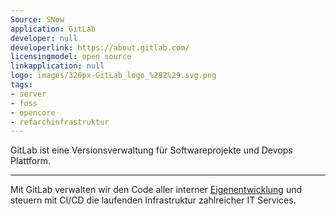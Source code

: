 ```yaml
---
Source: SNow
application: GitLab
developer: null
developerlink: https://about.gitlab.com/
licensingmodel: open source
linkapplication: null
logo: images/320px-GitLab_logo_%282%29.svg.png
tags:
- server
- foss
- opencore
- refarchinfrastruktur
---
```

GitLab ist eine Versionsverwaltung für Softwareprojekte und Devops Plattform.

---

Mit GitLab verwalten wir den Code aller interner [Eigenentwicklung](../publish) und steuern mit CI/CD die laufenden Infrastruktur zahlreicher IT Services.

